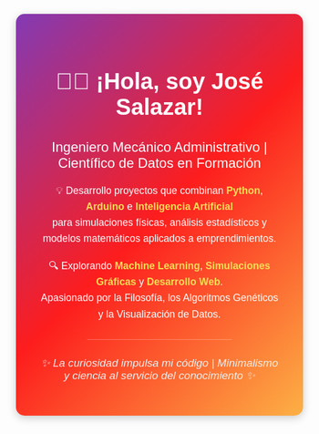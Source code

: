 <div align="center" style="background: linear-gradient(135deg, #833ab4, #fd1d1d, #fcb045); padding: 40px; border-radius: 15px; color: white; font-family: 'Arial', sans-serif; box-shadow: 0 4px 15px rgba(0, 0, 0, 0.2);">
  <h1 style="font-size: 2.5rem; margin-bottom: 10px;">👋🏻 ¡Hola, soy José Salazar!</h1>
  <h3 style="font-size: 1.5rem; margin-bottom: 20px; font-weight: 400;">Ingeniero Mecánico Administrativo | Científico de Datos en Formación</h3>
  
  <p style="font-size: 1.1rem; line-height: 1.6; max-width: 800px; margin: 0 auto 20px;">
    💡 Desarrollo proyectos que combinan <strong style="color: #ffdd57;">Python</strong>, <strong style="color: #ffdd57;">Arduino</strong> e <strong style="color: #ffdd57;">Inteligencia Artificial</strong><br>
    para simulaciones físicas, análisis estadísticos y modelos matemáticos aplicados a emprendimientos.
  </p>
  
  <p style="font-size: 1.1rem; line-height: 1.6; max-width: 800px; margin: 0 auto 20px;">
    🔍 Explorando <strong style="color: #ffdd57;">Machine Learning</strong>, <strong style="color: #ffdd57;">Simulaciones Gráficas</strong> y <strong style="color: #ffdd57;">Desarrollo Web</strong>.<br>
    Apasionado por la Filosofía, los Algoritmos Genéticos y la Visualización de Datos.
  </p>
  
  <hr style="border: 0; height: 1px; background: rgba(255, 255, 255, 0.3); margin: 30px auto; width: 60%;">
  
  <p style="font-size: 1.2rem; font-style: italic; color: #f0f0f0;">
    ✨ La curiosidad impulsa mi código | Minimalismo y ciencia al servicio del conocimiento ✨
  </p>
</div>


